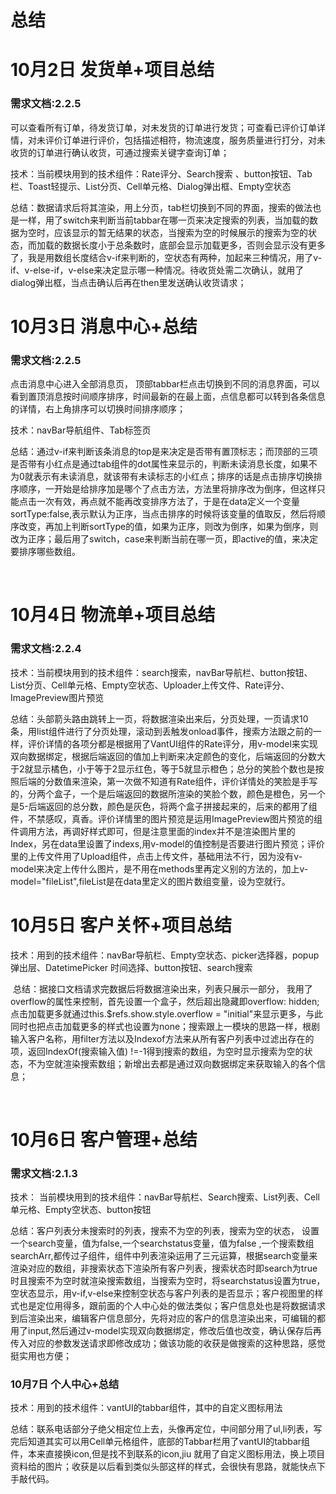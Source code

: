 # 总结



#         10月2日	发货单+项目总结   

### 需求文档:2.2.5 

​	可以查看所有订单，待发货订单，对未发货的订单进行发货；可查看已评价订单详情，对未评价订单进行评价，包括描述相符，物流速度，服务质量进行打分，对未收货的订单进行确认收货，可通过搜索关键字查询订单；

技术：当前模块用到的技术组件：Rate评分、Search搜索 、button按钮、Tab栏、Toast轻提示、List分页、Cell单元格、Dialog弹出框、Empty空状态

总结：数据请求后将其渲染，用上分页，tab栏切换到不同的界面，搜索的做法也是一样，用了switch来判断当前tabbar在哪一页来决定搜索的列表，当加载的数据为空时，应该显示的暂无结果的状态，当搜索为空的时候展示的搜索为空的状态，而加载的数据长度小于总条数时，底部会显示加载更多，否则会显示没有更多了，我是用数组长度结合v-if来判断的，空状态有两种，加起来三种情况，用了v-if、v-else-if，v-else来决定显示哪一种情况。待收货处需二次确认，就用了dialog弹出框，当点击确认后再在then里发送确认收货请求；



# 10月3日	消息中心+总结 

### 需求文档:2.2.5

点击消息中心进入全部消息页， 顶部tabbar栏点击切换到不同的消息界面，可以看到置顶消息按时间顺序排序，时间最新的在最上面，点信息都可以转到各条信息的详情，右上角排序可以切换时间排序顺序；

技术：navBar导航组件、Tab标签页

总结：通过v-if来判断该条消息的top是来决定是否带有置顶标志；而顶部的三项是否带有小红点是通过tab组件的dot属性来显示的，判断未读消息长度，如果不为0就表示有未读消息，就该带有未读标志的小红点；排序的话是点击排序切换排序顺序，一开始是给排序加是哪个了点击方法，方法里将排序改为倒序，但这样只能点击一次有效，再点就不能再改变排序方法了，于是在data定义一个变量sortType:false,表示默认为正序，当点击排序的时候将该变量的值取反，然后将顺序改变，再加上判断sortType的值，如果为正序，则改为倒序，如果为倒序，则改为正序；最后用了switch，case来判断当前在哪一页，即active的值，来决定要排序哪些数组。

​	

# 10月4日	物流单+项目总结

### 需求文档:2.2.4

​	技术：当前模块用到的技术组件：search搜索，navBar导航栏、button按钮、List分页、Cell单元格、Empty空状态、Uploader上传文件、Rate评分、ImagePreview图片预览

总结：头部箭头路由跳转上一页，将数据渲染出来后，分页处理，一页请求10条，用list组件进行了分页处理，滚动到丢触发onload事件，搜索方法跟之前的一样，评价详情的各项分都是根据用了VantUI组件的Rate评分，用v-model来实现双向数据绑定，根据后端返回的值加上判断来决定颜色的变化，后端返回的分数大于2就显示橘色，小于等于2显示红色，等于5就显示橙色；总分的笑脸个数也是按照后端的分数值来渲染，第一次做不知道有Rate组件，评价详情处的笑脸是手写的，分两个盒子，一个是后端返回的数据所渲染的笑脸个数，颜色是橙色，另一个是5-后端返回的总分数，颜色是灰色，将两个盒子拼接起来的，后来的都用了组件，不禁感叹，真香。评价详情里的图片预览是运用ImagePreview图片预览的组件调用方法，再调好样式即可，但是注意里面的index并不是渲染图片里的Index，另在data里设置了indexs,用v-model的值控制是否要进行图片预览；评价里的上传文件用了Upload组件，点击上传文件，基础用法不行，因为没有v-model来决定上传什么图片，是不用在methods里再定义别的方法的，加上v-model="fileList",fileList是在data里定义的图片数组变量，设为空就行。

# 10月5日	客户关怀+项目总结

 技术：用到的技术组件：navBar导航栏、Empty空状态、picker选择器，popup弹出层、DatetimePicker 时间选择、button按钮、search搜索

​		总结：据接口文档请求完数据后将数据渲染出来，列表只展示一部分， 我用了overflow的属性来控制，首先设置一个盒子，然后超出隐藏即overflow: hidden;点击加载更多就通过this.$refs.show.style.overflow = "initial"来显示更多，与此同时也把点击加载更多的样式也设置为none；搜索跟上一模块的思路一样，根剧输入客户名称，用filter方法以及Indexof方法来从所有客户列表中过滤出存在的项，返回IndexOf(搜索输入值) !=-1得到搜索的数组，为空时显示搜索为空的状态，不为空就渲染搜索数组；新增出去都是通过双向数据绑定来获取输入的各个信息；

​	

# 10月6日   客户管理+总结

### 需求文档:2.1.3

技术：   当前模块用到的技术组件：navBar导航栏、Search搜索、List列表、Cell单元格、Empty空状态、button按钮

总结：客户列表分未搜索时的列表，搜索不为空的列表，搜索为空的状态， 设置一个search变量，值为false,一个searchstatus变量，值为false ,一个搜索数组searchArr,都传过子组件，组件中列表渲染运用了三元运算，根据search变量来渲染对应的数组，非搜索状态下渲染所有客户列表，搜索状态时即search为true时且搜索不为空时就渲染搜索数组，当搜索为空时，将searchstatus设置为true，空状态显示，用v-if,v-else来控制空状态与客户列表的是否显示；客户视图里的样式也是定位用得多，跟前面的个人中心处的做法类似；客户信息处也是将数据请求到后渲染出来，编辑客户信息部分，先将对应的客户的信息渲染出来，可编辑的都用了input,然后通过v-model实现双向数据绑定，修改后值也改变，确认保存后再传入对应的参数发送请求即修改成功；做该功能的收获是做搜索的这种思路，感觉挺实用也方便；

### 10月7日  个人中心+总结

技术：用到的技术组件：vantUI的tabbar组件，其中的自定义图标用法

总结：联系电话部分子绝父相定位上去，头像再定位，中间部分用了ul,li列表，写完后知道其实可以用Cell单元格组件，底部的Tabbar栏用了vantUI的tabbar组件，本来直接换icon,但是找不到联系的icon,jiu 就用了自定义图标用法，换上项目资料给的图片；收获是以后看到类似头部这样的样式，会很快有思路，就能快点下手敲代码。



 
